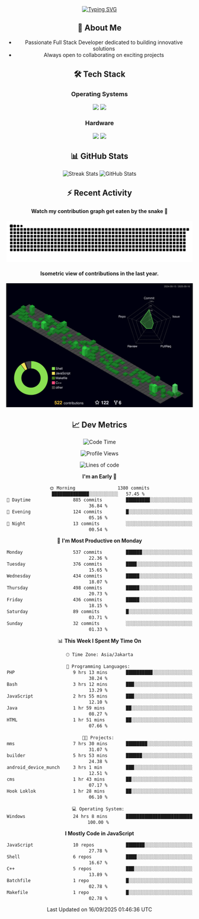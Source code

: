 <div align="center" style="max-width: 900px; margin: auto;">
<a href="https://github.com/thunderkex">
  <img src="https://readme-typing-svg.herokuapp.com?font=Fira+Code&pause=1000&center=true&vCenter=true&width=435&lines=Ha+ha!+I+am+here!;Told+you+a+storm+was+coming!" alt="Typing SVG" />
</a>

## 👋 About Me
- Passionate Full Stack Developer dedicated to building innovative solutions
- Always open to collaborating on exciting projects

## 🛠️ Tech Stack
### Operating Systems
<a href="#"><img src="https://img.shields.io/badge/Linux-FCC624?style=flat&logo=linux&logoColor=black"></a>
<a href="#"><img src="https://img.shields.io/badge/Windows-0078D6?style=flat&logo=windows&logoColor=white"></a>

### Hardware
<a href="#"><img src="https://img.shields.io/badge/Raspberry%20Pi-C51A4A?style=flat&logo=raspberrypi&logoColor=white"></a>
<a href="#"><img src="https://img.shields.io/badge/Arduino-00979D?style=flat&logo=Arduino&logoColor=white"></a>

## 📊 GitHub Stats
<div align="center">
  <img src="https://streak-stats.demolab.com?user=thunderkex&theme=tokyonight-duo&border_radius=20" alt="Streak Stats" />
  <img src="https://github-readme-stats.vercel.app/api?username=thunderkex&show_icons=true&theme=tokyonight&border_radius=20" alt="GitHub Stats" />
</div>

## ⚡ Recent Activity
<h4>Watch my contribution graph get eaten by the snake 🐍</h4>
<img width="600em" alt="thunderkex's Github commit snake" src="https://raw.githubusercontent.com/thunderkex/thunderkex/output/grid-snake-ov.svg" />

<h4>Isometric view of contributions in the last year.</h4>
<a href="./profile-3d-contrib/profile-night-green.svg">
	<img width="600em" src="./profile-3d-contrib/profile-night-green.svg">
</a>

## 📈 Dev Metrics
<!--START_SECTION:waka-->
![Code Time](http://img.shields.io/badge/Code%20Time-1%2C566%20hrs%2023%20mins-blue)

![Profile Views](http://img.shields.io/badge/Profile%20Views-3-blue)

![Lines of code](https://img.shields.io/badge/From%20Hello%20World%20I%27ve%20Written-3.5%20million%20lines%20of%20code-blue)

**I'm an Early 🐤** 

```text
🌞 Morning                1380 commits        ██████████████░░░░░░░░░░░   57.45 % 
🌆 Daytime                885 commits         █████████░░░░░░░░░░░░░░░░   36.84 % 
🌃 Evening                124 commits         █░░░░░░░░░░░░░░░░░░░░░░░░   05.16 % 
🌙 Night                  13 commits          ░░░░░░░░░░░░░░░░░░░░░░░░░   00.54 % 
```
📅 **I'm Most Productive on Monday** 

```text
Monday                   537 commits         ██████░░░░░░░░░░░░░░░░░░░   22.36 % 
Tuesday                  376 commits         ████░░░░░░░░░░░░░░░░░░░░░   15.65 % 
Wednesday                434 commits         █████░░░░░░░░░░░░░░░░░░░░   18.07 % 
Thursday                 498 commits         █████░░░░░░░░░░░░░░░░░░░░   20.73 % 
Friday                   436 commits         █████░░░░░░░░░░░░░░░░░░░░   18.15 % 
Saturday                 89 commits          █░░░░░░░░░░░░░░░░░░░░░░░░   03.71 % 
Sunday                   32 commits          ░░░░░░░░░░░░░░░░░░░░░░░░░   01.33 % 
```


📊 **This Week I Spent My Time On** 

```text
🕑︎ Time Zone: Asia/Jakarta

💬 Programming Languages: 
PHP                      9 hrs 13 mins       ██████████░░░░░░░░░░░░░░░   38.24 % 
Bash                     3 hrs 12 mins       ███░░░░░░░░░░░░░░░░░░░░░░   13.29 % 
JavaScript               2 hrs 55 mins       ███░░░░░░░░░░░░░░░░░░░░░░   12.10 % 
Java                     1 hr 59 mins        ██░░░░░░░░░░░░░░░░░░░░░░░   08.27 % 
HTML                     1 hr 51 mins        ██░░░░░░░░░░░░░░░░░░░░░░░   07.66 % 

🐱‍💻 Projects: 
mms                      7 hrs 30 mins       ████████░░░░░░░░░░░░░░░░░   31.07 % 
builder                  5 hrs 53 mins       ██████░░░░░░░░░░░░░░░░░░░   24.38 % 
android_device_munch     3 hrs 1 min         ███░░░░░░░░░░░░░░░░░░░░░░   12.51 % 
cms                      1 hr 43 mins        ██░░░░░░░░░░░░░░░░░░░░░░░   07.17 % 
Hook Loklok              1 hr 28 mins        ██░░░░░░░░░░░░░░░░░░░░░░░   06.10 % 

💻 Operating System: 
Windows                  24 hrs 8 mins       █████████████████████████   100.00 % 
```

**I Mostly Code in JavaScript** 

```text
JavaScript               10 repos            ███████░░░░░░░░░░░░░░░░░░   27.78 % 
Shell                    6 repos             ████░░░░░░░░░░░░░░░░░░░░░   16.67 % 
C++                      5 repos             ███░░░░░░░░░░░░░░░░░░░░░░   13.89 % 
Batchfile                1 repo              █░░░░░░░░░░░░░░░░░░░░░░░░   02.78 % 
Makefile                 1 repo              █░░░░░░░░░░░░░░░░░░░░░░░░   02.78 % 
```




 Last Updated on 16/09/2025 01:46:36 UTC
<!--END_SECTION:waka-->
</div>
